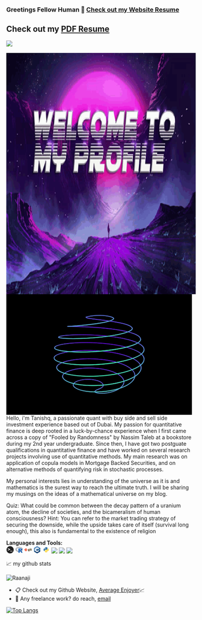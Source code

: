 ### Greetings Fellow Human 🖖 [Check out my Website Resume](https://raanaji.github.io/tanishq/)
##  Check out my [PDF Resume](https://github.com/Raanaji/tanishq/blob/7f9919cbe93de9b24a56d60ceef8d8187f9268e5/Tanishq-Chauhan_resume.pdf)

![](https://visitor-badge.glitch.me/badge?page_id=Raanaji.Raanaji)

<img align="left" alt="GIF" src="welcome.gif" width="494" height="320" style="zoom: 200%;" />
<img align="left" alt="GIF" src="ecode.gif" width="494" height="320"  />

Hello, i'm Tanishq, a passionate quant with buy side and sell side investment experience based out of Dubai. My passion for quantitative finance is deep rooted in a luck-by-chance experience when I first came across a copy of "Fooled by Randomness" by Nassim Taleb at a bookstore during my 2nd year undergraduate. Since then, I have got two postguate qualifications in quantitative finance and have worked on several research projects involving use of quantitative methods. My main research was on application of copula models in Mortgage Backed Securities, and on alternative methods of quantifying risk in stochastic processes.

My personal interests lies in understanding of the universe as it is and mathematics is the surest way to reach the ultimate truth. I will be sharing my musings on the ideas of a mathematical universe on my blog.









Quiz: What could be common between the decay pattern of a uranium atom, the decline of societies, and the bicameralism of human consciousness?
Hint: You can refer to the market trading strategy of securing the downside, while the upside takes care of itself (survival long enough), this also is fundamental to the existence of religion

**Languages and Tools:**  
<code><img height="20"  src="https://raw.githubusercontent.com/github/explore/80688e429a7d4ef2fca1e82350fe8e3517d3494d/topics/terminal/terminal.png"></code>
<code><img height="20" src="https://raw.githubusercontent.com/github/explore/80688e429a7d4ef2fca1e82350fe8e3517d3494d/topics/r/r.png"></code>
<code><img height="20" src="https://raw.githubusercontent.com/github/explore/80688e429a7d4ef2fca1e82350fe8e3517d3494d/topics/git/git.png"></code>
<code><img height="20" src="https://raw.githubusercontent.com/github/explore/80688e429a7d4ef2fca1e82350fe8e3517d3494d/topics/cpp/cpp.png"></code>
<code><img height="20" src="https://raw.githubusercontent.com/github/explore/80688e429a7d4ef2fca1e82350fe8e3517d3494d/topics/python/python.png"></code>
<code><img height="20" src="https://upload.wikimedia.org/wikipedia/commons/2/21/Matlab_Logo.png"></code>
<code><img height="20" src="https://upload.wikimedia.org/wikipedia/commons/thumb/9/92/LaTeX_logo.svg/2560px-LaTeX_logo.svg.png"></code>
<code><img height="20" src="https://encrypted-tbn0.gstatic.com/images?q=tbn:ANd9GcTGLJMPgX79UHtDwTcB8ff2dg7caUeVDpfxtQ&usqp=CAU"></code>


📈 my github stats

<img align="center" src="https://github-readme-stats.vercel.app/api?username=Raanaji&show_icons=true&theme=synthwave" alt="Raanaji"  />

- 📋 Check out my Github Website, [Average Enjoyer](https://raanaji.github.io/average-enjoyer/)📈
- 📧 Any freelance work? do reach, [email](mailto:yosemite@californiamail.com)

[![Top Langs](https://github-readme-stats.vercel.app/api/top-langs/?username=Raanaji&langs_count=8)](https://github.com/Raanaji/github-readme-stats)
